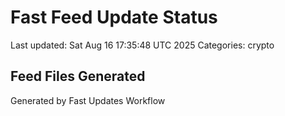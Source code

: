 # Fast Feed Update Status
Last updated: Sat Aug 16 17:35:48 UTC 2025
Categories: crypto

## Feed Files Generated

Generated by Fast Updates Workflow
